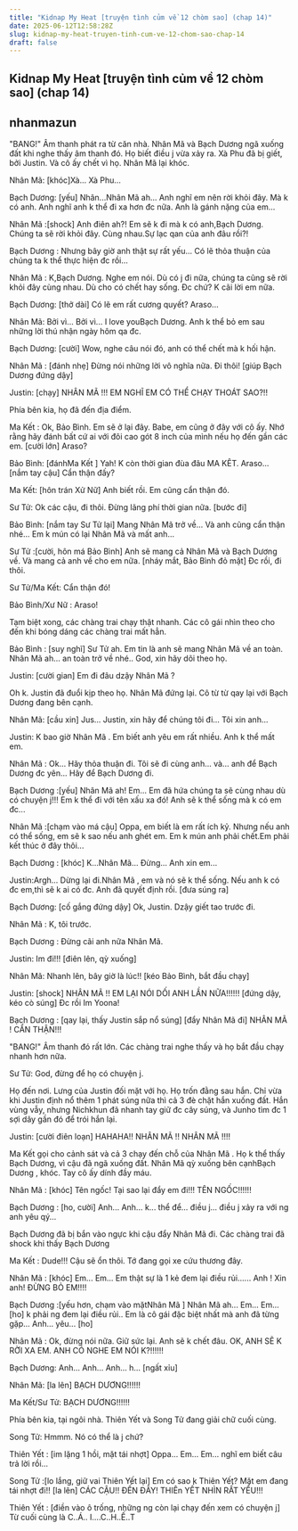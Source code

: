 ```yaml
---
title: "Kidnap My Heat [truyện tình củm về 12 chòm sao] (chap 14)"
date: 2025-06-12T12:58:28Z
slug: kidnap-my-heat-truyen-tinh-cum-ve-12-chom-sao-chap-14
draft: false
---
```


## Kidnap My Heat [truyện tình củm về 12 chòm sao] (chap 14)

## nhanmazun

"BANG!" Âm thanh phát ra từ căn nhà. Nhân Mã và Bạch Dương ngã xuống đất khi nghe thấy âm thanh đó. Họ biết điều j vừa xảy ra. Xà Phu đã bị giết, bởi Justin. Và cô ấy chết vì họ. Nhân Mã lại khóc.

Nhân Mã: [khóc]Xà... Xà Phu...

Bạch Dương: [yếu] Nhân...Nhân Mã ah... Anh nghĩ em nên rời khỏi đây. Mà k có anh. Anh nghĩ anh k thể đi xa hơn đc nữa. Anh là gánh nặng của em...

Nhân Mã :[shock] Anh điên ah?! Em sẽ k đi mà k có anh,Bạch Dương. Chúng ta sẽ rời khỏi đây. Cùng nhau.Sự lạc qan của anh đâu rồi?!

Bạch Dương : Nhưng bây giờ anh thật sự rất yếu... Có lẽ thỏa thuận của chúng ta k thể thực hiện đc rồi...

Nhân Mã : K,Bạch Dương. Nghe em nói. Dù có j đi nữa, chúng ta cũng sẽ rời khỏi đây cùng nhau. Dù cho có chết hay sống. Đc chứ? K cãi lời em nữa.

Bạch Dương: [thở dài] Có lẽ em rất cương quyết? Araso...

Nhân Mã: Bởi vì... Bởi vì... I love youBạch Dương. Anh k thể bỏ em sau những lời thú nhận ngày hôm qa đc.

Bạch Dương: [cười] Wow, nghe câu nói đó, anh có thể chết mà k hối hận.

Nhân Mã : [đánh nhẹ] Đừng nói những lời vô nghĩa nữa. Đi thôi! [giúp Bạch Dương đứng dậy]

Justin: [chạy] NHÂN MÃ !!! EM NGHĨ EM CÓ THỂ CHẠY THOÁT SAO?!!

Phía bên kia, họ đã đến địa điểm.

Ma Kết : Ok, Bảo Bình. Em sẽ ở lại đây. Babe, em cũng ở đây với cô ấy. Nhớ rằng hãy đánh bất cứ ai với đôi cao gót 8 inch của mình nếu họ đến gần các em. [cười lớn] Araso?

Bảo Bình: [đánhMa Kết ] Yah! K còn thời gian đùa đâu MA KÊT. Araso... [nắm tay cậu] Cẩn thận đấy?

Ma Kết: [hôn trán Xử Nữ] Anh biết rồi. Em cũng cẩn thận đó.

 
Sư Tử: Ok các cậu, đi thôi. Đừng lãng phí thời gian nữa. [bước đi]

Bảo Bình: [nắm tay Sư Tử lại] Mang Nhân Mã trở về... Và anh cũng cẩn thận nhé... Em k mún có lại Nhân Mã và mất anh...

Sư Tử :[cười, hôn má Bảo Bình] Anh sẽ mang cả Nhân Mã và Bạch Dương về. Và mang cả anh về cho em nữa. [nháy mắt, Bảo Bình đỏ mặt] Đc rồi, đi thôi.

Sư Tử/Ma Kết: Cẩn thận đó!

Bảo Bình/Xư Nữ : Araso!

Tạm biệt xong, các chàng trai chạy thật nhanh. Các cô gái nhìn theo cho đến khi bóng dáng các chàng trai mất hẳn.

Bảo Bình : [suy nghĩ] Sư Tử ah. Em tin là anh sẽ mang Nhân Mã về an toàn. Nhân Mã ah... an toàn trở về nhé.. God, xin hãy dõi theo họ.

Justin: [cười gian] Em đi đâu dzậy Nhân Mã ?

Oh k. Justin đã đuổi kịp theo họ. Nhân Mã đứng lại. Cô từ từ qay lại với Bạch Dương đang bên cạnh.

Nhân Mã: [cầu xin] Jus... Justin, xin hãy để chúng tôi đi... Tôi xin anh...

Justin: K bao giờ Nhân Mã . Em biết anh yêu em rất nhiều. Anh k thể mất em.

Nhân Mã : Ok... Hãy thỏa thuận đi. Tôi sẽ đi cùng anh... và... anh để Bạch Dương  đc yên... Hãy để Bạch Dương đi.

Bạch Dương :[yếu] Nhân Mã ah! Em... Em đã hứa chúng ta sẽ cùng nhau dù có chuyện j!!! Em k thể đi với tên xấu xa đó! Anh sẽ k thể sống mà k có em đc...

Nhân Mã :[chạm vào má cậu] Oppa, em biết là em rất ích kỷ. Nhưng nếu anh có thể sống, em sẽ k sao nếu anh ghét em. Em k mún anh phải chết.Em phải kết thúc ở đây thôi...
 
Bạch Dương : [khóc] K...Nhân Mã... Đừng... Anh xin em...

Justin:Argh... Dừng lại đi.Nhân Mã , em và nó sẽ k thể sống. Nếu anh k có đc em,thì sẽ k ai có đc. Anh đã quyết định rồi. [đưa súng ra]

Bạch Dương: [cố gắng đứng dậy] Ok, Justin. Dzậy giết tao trước đi.

Nhân Mã : K, tôi trước.

Bạch Dương : Đừng cãi anh nữa Nhân Mã.

Justin: Im đi!!! [điên lên, qỳ xuống]

Nhân Mã: Nhanh lên, bây giờ là lúc!! [kéo Bảo Bình, bắt đầu chạy]

Justin: [shock]  NHÂN MÃ !! EM LẠI NÓI DỐI ANH LẦN NỮA!!!!!! [đứng dậy, kéo cò súng] Đc rồi Im Yoona!

Bạch Dương : [qay lại, thấy Justin sắp nổ súng] [đẩy Nhân Mã đi] NHÂN MÃ ! CẨN THẬN!!!

"BANG!" Âm thanh đó rất lớn. Các chàng trai nghe thấy và họ bắt đầu chạy nhanh hơn nữa.

Sư Tử: God, đừng để họ có chuyện j.

Họ đến nơi. Lưng của Justin đối mặt với họ. Họ trốn đằng sau hắn. Chỉ vừa khi Justin định nổ thêm 1 phát súng nữa thì cả 3 đè chặt hắn xuống đất. Hắn vùng vẫy, nhưng Nichkhun đã nhanh tay giữ đc cây súng, và Junho tìm đc 1 sợi dây gần đó để trói hắn lại.

Justin: [cười điên loạn] HAHAHA!! NHÂN MÃ !! NHÂN MÃ !!!!

Ma Kết gọi cho cảnh sát và cả 3 chạy đến chỗ của Nhân Mã . Họ k thể thấy Bạch Dương, vì cậu đã ngã xuống đất. Nhân Mã qỳ xuống bên cạnhBạch Dương , khóc. Tay cô ấy dính đầy máu.

Nhân Mã : [khóc] Tên ngốc! Tại sao lại đẩy em đi!!! TÊN NGỐC!!!!!!

Bạch Dương : [ho, cười] Anh... Anh... k... thể để... điều j... điều j xảy ra với ng anh yêu qý...

Bạch Dương đã bị bắn vào ngực khi cậu đẩy Nhân Mã đi. Các chàng trai đã shock khi thấy Bạch Dương 

Ma Kết : Dude!!! Cậu sẽ ổn thôi. Tớ đang gọi xe cứu thương đây.

Nhân Mã : [khóc] Em... Em... Em thật sự là 1 kẻ đem lại điều rủi...... Anh ! Xin anh! ĐỪNG BỎ EM!!!!

Bạch Dương :[yếu hơn, chạm vào mặtNhân Mã ] Nhân Mã ah... Em... Em... [ho] k phải ng đem lại điều rủi.. Em là cô gái đặc biệt nhất mà anh đã từng gặp... Anh... yêu... [ho]

Nhân Mã : Ok, đừng nói nữa. Giữ sức lại. Anh sẽ k chết đâu. OK, ANH SẼ K RỜI XA EM. ANH CÓ NGHE EM NÓI K?!!!!!!

Bạch Dương: Anh... Anh... Anh... h... [ngất xỉu]

Nhân Mã: [la lên] BẠCH DƯƠNG!!!!!!

Ma Kết/Sư Tử: BẠCH DƯƠNG!!!!!!

Phía bên kia, tại ngôi nhà. Thiên Yết và Song Tử đang giải chữ cuối cùng.

Song Tử: Hmmm. Nó có thể là j chứ?

Thiên Yết : [im lặng 1 hồi, mặt tái nhợt] Oppa... Em... Em... nghĩ em biết câu trả lời rồi...

Song Tử :[lo lắng, giữ vai Thiên Yết lại] Em có sao k Thiên Yết? Mặt em đang tái nhợt đi!! [la lên] CÁC CẬU!! ĐẾN ĐÂY! THIÊn YẾT NHÌN RẤT YẾU!!!

Thiên Yết : [điền vào ô trống, những ng còn lại chạy đến xem có chuyện j] Từ cuối cùng là C..Á.. I….C..H..Ế..T
